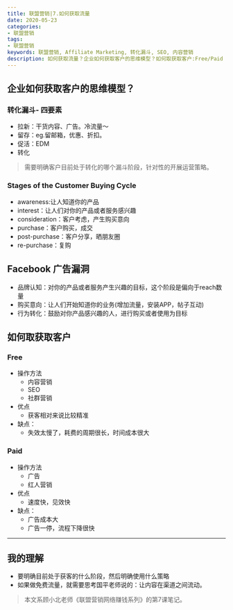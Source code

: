 ```yaml
---
title: 联盟营销|7.如何获取流量
date: 2020-05-23
categories:
- 联盟营销
tags:
- 联盟营销
keywords: 联盟营销, Affiliate Marketing, 转化漏斗, SEO, 内容营销
description: 如何获取流量？企业如何获取客户的思维模型？如何取获取客户:Free/Paid
---
```


## 企业如何获取客户的思维模型？
### 转化漏斗- 四要素
- 拉新：干货内容、广告。冷流量～
- 留存：eg.留邮箱，优惠、折扣。
- 促活：EDM
- 转化
> 需要明确客户目前处于转化的哪个漏斗阶段，针对性的开展运营策略。

### Stages of the Customer Buying Cycle
- awareness:让人知道你的产品
- interest：让人们对你的产品或者服务感兴趣
- consideration：客户考虑，产生购买意向
- purchase：客户购买，成交
- post-purchase：客户分享，晒朋友圈
- re-purchase：复购

## Facebook 广告漏洞
- 品牌认知：对你的产品或者服务产生兴趣的目标，这个阶段是偏向于reach数量
- 购买意向：让人们开始知道你的业务(增加流量，安装APP，帖子互动)
- 行为转化：鼓励对你产品感兴趣的人，进行购买或者使用为目标

## 如何取获取客户
### Free
- 操作方法
    - 内容营销
    - SEO
    - 社群营销
- 优点
    - 获客相对来说比较精准
- 缺点：
    - 失效太慢了，耗费的周期很长，时间成本很大

### Paid
- 操作方法
    - 广告
    - 红人营销
- 优点
    - 速度快，见效快
- 缺点：
    - 广告成本大
    - 广告一停，流程下降很快

---
## 我的理解
- 要明确目前处于获客的什么阶段，然后明确使用什么策略
- 如果做免费流量，就需要思考国平老师说的：让内容在渠道之间流动。

> 本文系顾小北老师《联盟营销网络赚钱系列》的第7课笔记。
